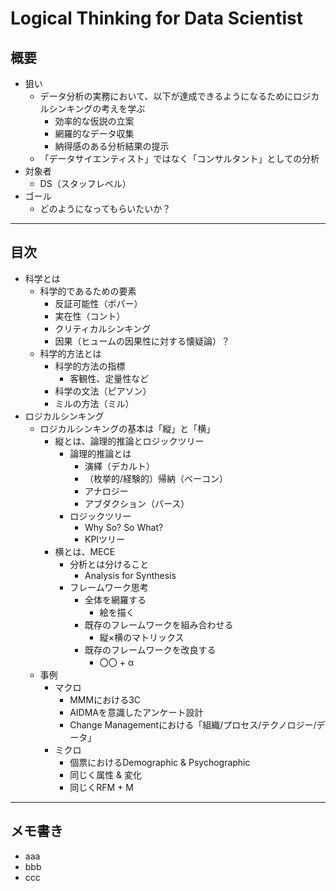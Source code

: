 # Logical Thinking for Data Scientist
## 概要
 - 狙い
   - データ分析の実務において、以下が達成できるようになるためにロジカルシンキングの考えを学ぶ
      - 効率的な仮説の立案
      - 網羅的なデータ収集
      - 納得感のある分析結果の提示
   - 「データサイエンティスト」ではなく「コンサルタント」としての分析
 - 対象者
   - DS（スタッフレベル）
 - ゴール
   - どのようになってもらいたいか？

----

## 目次
 - 科学とは
   - 科学的であるための要素
      - 反証可能性（ポパー）
      - 実在性（コント）
      - クリティカルシンキング
      - 因果（ヒュームの因果性に対する懐疑論）？
   - 科学的方法とは
      - 科学的方法の指標
         - 客観性、定量性など
      - 科学の文法（ピアソン）
      - ミルの方法（ミル）
 - ロジカルシンキング
   - ロジカルシンキングの基本は「縦」と「横」
      - 縦とは、論理的推論とロジックツリー
         - 論理的推論とは
            - 演繹（デカルト）
            - （枚挙的/経験的）帰納（ベーコン）
            - アナロジー
            - アブダクション（パース）
         - ロジックツリー
            - Why So? So What?
            - KPIツリー
      - 横とは、MECE
         - 分析とは分けること
            - Analysis for Synthesis
         - フレームワーク思考
            - 全体を網羅する
               - 絵を描く
            - 既存のフレームワークを組み合わせる
               - 縦×横のマトリックス
            - 既存のフレームワークを改良する
               - 〇〇 + α
   - 事例
      - マクロ
         - MMMにおける3C
         - AIDMAを意識したアンケート設計
         - Change Managementにおける「組織/プロセス/テクノロジー/データ」
      - ミクロ
         - 個票におけるDemographic & Psychographic
         - 同じく属性 & 変化
         - 同じくRFM + M

----

## メモ書き
 - aaa
 - bbb
 - ccc
